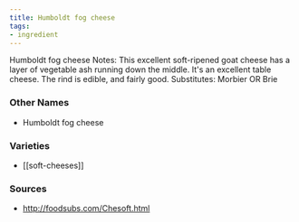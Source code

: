 ```yaml
---
title: Humboldt fog cheese
tags:
- ingredient
---
```

Humboldt fog cheese Notes: This excellent soft-ripened goat cheese has a layer of vegetable ash running down the middle. It's an excellent table cheese. The rind is edible, and fairly good. Substitutes: Morbier OR Brie

### Other Names

* Humboldt fog cheese

### Varieties

* [[soft-cheeses]]

### Sources
* http://foodsubs.com/Chesoft.html
